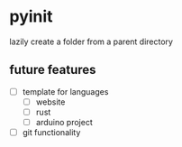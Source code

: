 # pyinit
lazily create a folder from a parent directory

## future features
- [ ] template for languages
  - [ ] website
  - [ ] rust
  - [ ] arduino project
- [ ] git functionality
